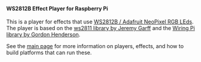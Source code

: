 #### WS2812B Effect Player for Raspberry Pi

This is a player for effects that use [WS2812B / Adafruit NeoPixel RGB LEds](https://www.adafruit.com/datasheets/WS2812B.pdf). The player is based on the [ws2811 library by Jeremy Garff](https://github.com/jgarff/rpi_ws281x) and the [Wiring Pi library by Gordon Henderson](http://wiringpi.com/).

See the [main page](/.) for more information on players, effects, and how to build platforms that can run these.
